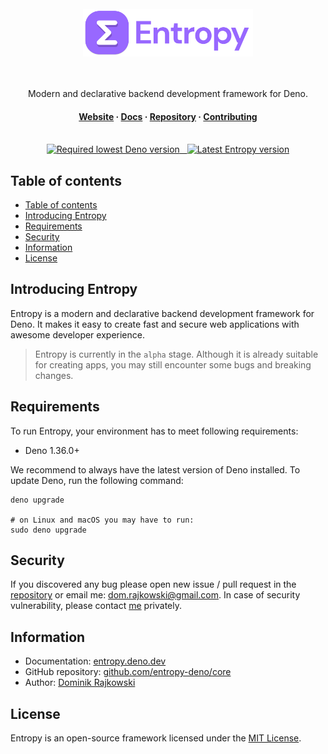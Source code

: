 <div align="center">
  <br>
  <img src="./.github/assets/logo_full.png" height="76" alt="Logo">
  <br>
  <br>
  <br>
  <p align="center">
    Modern and declarative backend development framework for Deno.
  </p>
  <h4>
    <a href="https://entropy.deno.dev" target="_blank">Website</a>
    <span> · </span>
    <a href="https://entropy.deno.dev/docs/introducing-entropy" target="_blank">Docs</a>
    <span> · </span>
    <a href="https://github.com/entropy-deno/core" target="_blank">Repository</a>
    <span> · </span>
    <a href="https://entropy.deno.dev/docs/more/contributing" target="_blank">Contributing</a>
  </h4>
  <br>
  <a href="https://deno.land/x/entropy" target="_blank">
    <img src="https://shield.deno.dev/deno/%5E1.36.0" alt="Required lowest Deno version">
    &nbsp;
    <img src="https://shield.deno.dev/x/entropy" alt="Latest Entropy version">
  </a>
  <br>
</div>

## Table of contents

- [Table of contents](#table-of-contents)
- [Introducing Entropy](#introducing-entropy)
- [Requirements](#requirements)
- [Security](#security)
- [Information](#information)
- [License](#license)

## Introducing Entropy

Entropy is a modern and declarative backend development framework for Deno. It
makes it easy to create fast and secure web applications with awesome developer
experience.

> Entropy is currently in the `alpha` stage. Although it is already suitable for
> creating apps, you may still encounter some bugs and breaking changes.

## Requirements

To run Entropy, your environment has to meet following requirements:

- Deno 1.36.0+

We recommend to always have the latest version of Deno installed. To update
Deno, run the following command:

```shell
deno upgrade

# on Linux and macOS you may have to run:
sudo deno upgrade
```

## Security

If you discovered any bug please open new issue / pull request in the
[repository](https://github.com/entropy-deno/core) or email me:
dom.rajkowski@gmail.com. In case of security vulnerability, please contact
[me](https://github.com/dominiq007) privately.

## Information

- Documentation:
  [entropy.deno.dev](https://entropy.deno.dev/docs/introducing-entropy)
- GitHub repository:
  [github.com/entropy-deno/core](https://github.com/entropy-deno/core)
- Author: [Dominik Rajkowski](https://github.com/dominiq007)

## License

Entropy is an open-source framework licensed under the
[MIT License](https://github.com/entropy-deno/core/blob/main/LICENSE).

